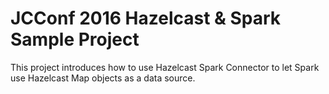 JCConf 2016 Hazelcast & Spark Sample Project
======

This project introduces how to use Hazelcast Spark Connector to let Spark use Hazelcast Map objects as a data source.
